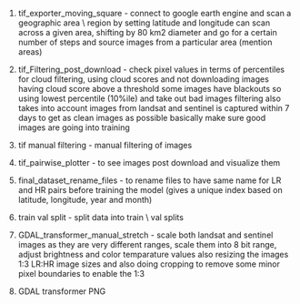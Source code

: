 1. tif_exporter_moving_square - connect to google earth engine and scan a geographic area \ region by setting latitude and longitude
can scan across a given area, shifting by 80 km2 diameter and go for a certain number of steps and source images from a particular area (mention areas)

2. tif_Filtering_post_download - check pixel values in terms of percentiles for cloud filtering, 
using cloud scores and not downloading images having cloud score above a threshold
some images have blackouts so using lowest percentile (10%ile) and take out bad images
filtering also takes into account images from landsat and sentinel is captured within 7 days
to get as clean images as possible
basically make sure good images are going into training

3. tif manual filtering - manual filtering of images

4. tif_pairwise_plotter - to see images post download and visualize them

5. final_dataset_rename_files - to rename files to have same name for LR and HR pairs before training the model (gives a unique index based on latitude, longitude, year and month)

6. train val split - split data into train \ val splits

7. GDAL_transformer_manual_stretch - scale both landsat and sentinel images as they are very different ranges, scale them into 8 bit range, adjust brightness and color temparature values
also resizing the images 1:3 LR:HR image sizes and also doing cropping to remove some minor pixel boundaries to enable the 1:3 

8. GDAL transformer PNG